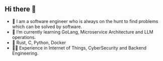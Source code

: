 ## Hi there 👋   

- 🔭 I am a software engineer who is always on the hunt to find problems which can be solved by software.
- 🌱 I’m currently learning GoLang, Microservice Architecture and LLM operations.
- 🧰 Rust, C, Python, Docker
- 🧑‍💼 Experience in Internet of Things, CyberSecurity and Backend Engineering.
